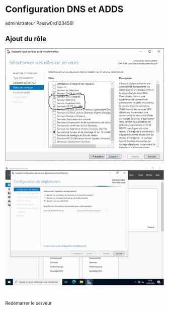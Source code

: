 # Configuration DNS et ADDS

administrateur Passw0rd123456!

## Ajout du rôle

![Ajout du rôle DNS et AD DS](./img/DNS/ajout_role_dns.PNG)

![Nouveau domaine](./img/DNS/ajout_DNS.PNG)

<br>

Redémarrer le serveur